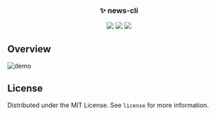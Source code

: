 <p align="center">
  <h3 align="center">✨ news-cli</h3>
</p>

<p align="center">
  <img src="https://img.shields.io/github/workflow/status/maxam2017/news-cli/deploy?style=flat-square">
  <img src="https://img.shields.io/badge/language-typescript-blue?style=flat-square"/>
  <img src="https://img.shields.io/github/license/maxam2017/news-cli?style=flat-square"/>
</p>

## Overview
![demo](https://i.imgur.com/1aF7IDb.gif)

## License
Distributed under the MIT License. See `license` for more information.
